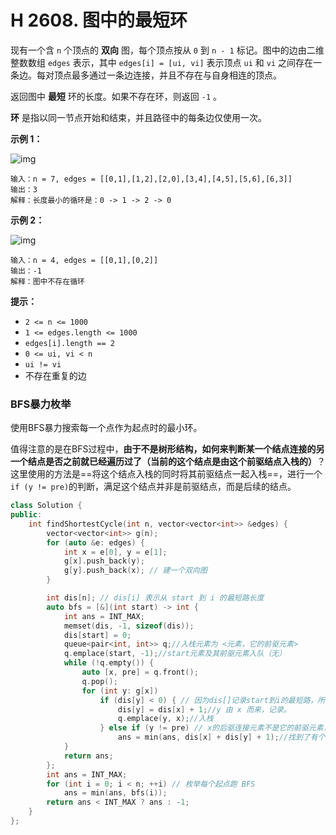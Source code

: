 # H 2608. 图中的最短环

现有一个含 `n` 个顶点的 **双向** 图，每个顶点按从 `0` 到 `n - 1` 标记。图中的边由二维整数数组 `edges` 表示，其中 `edges[i] = [ui, vi]` 表示顶点 `ui` 和 `vi` 之间存在一条边。每对顶点最多通过一条边连接，并且不存在与自身相连的顶点。

返回图中 **最短** 环的长度。如果不存在环，则返回 `-1` 。

**环** 是指以同一节点开始和结束，并且路径中的每条边仅使用一次。

 

**示例 1：**

![img](https://assets.leetcode.com/uploads/2023/01/04/cropped.png)

```
输入：n = 7, edges = [[0,1],[1,2],[2,0],[3,4],[4,5],[5,6],[6,3]]
输出：3
解释：长度最小的循环是：0 -> 1 -> 2 -> 0 
```

**示例 2：**

![img](https://assets.leetcode.com/uploads/2023/01/04/croppedagin.png)

```
输入：n = 4, edges = [[0,1],[0,2]]
输出：-1
解释：图中不存在循环
```

 

**提示：**

- `2 <= n <= 1000`
- `1 <= edges.length <= 1000`
- `edges[i].length == 2`
- `0 <= ui, vi < n`
- `ui != vi`
- 不存在重复的边



### BFS暴力枚举

使用BFS暴力搜索每一个点作为起点时的最小环。

值得注意的是在BFS过程中，**由于不是树形结构，如何来判断某一个结点连接的另一个结点是否之前就已经遍历过了（当前的这个结点是由这个前驱结点入栈的）**？这里使用的方法是==将这个结点入栈的同时将其前驱结点一起入栈==，进行一个`if (y != pre)`的判断，满足这个结点并非是前驱结点，而是后续的结点。

```cpp
class Solution {
public:
    int findShortestCycle(int n, vector<vector<int>> &edges) {
        vector<vector<int>> g(n);
        for (auto &e: edges) {
            int x = e[0], y = e[1];
            g[x].push_back(y);
            g[y].push_back(x); // 建一个双向图
        }

        int dis[n]; // dis[i] 表示从 start 到 i 的最短路长度
        auto bfs = [&](int start) -> int {
            int ans = INT_MAX;
            memset(dis, -1, sizeof(dis));
            dis[start] = 0;
            queue<pair<int, int>> q;//入栈元素为 <元素，它的前驱元素>
            q.emplace(start, -1);//start元素及其前驱元素入队（无）
            while (!q.empty()) {
                auto [x, pre] = q.front();
                q.pop();
                for (int y: g[x])
                    if (dis[y] < 0) { // 因为dis[]记录start到i的最短路，所以小于0时表示第一次遇到
                        dis[y] = dis[x] + 1;//y 由 x 而来，记录。
                        q.emplace(y, x);//入栈
                    } else if (y != pre) // x的后驱连接元素不是它的前驱元素，证明是第二次遇到
                        ans = min(ans, dis[x] + dis[y] + 1);//找到了有个环，用ans来维护最短的换
            }
            return ans;
        };
        int ans = INT_MAX;
        for (int i = 0; i < n; ++i) // 枚举每个起点跑 BFS
            ans = min(ans, bfs(i));
        return ans < INT_MAX ? ans : -1;
    }
};

```
